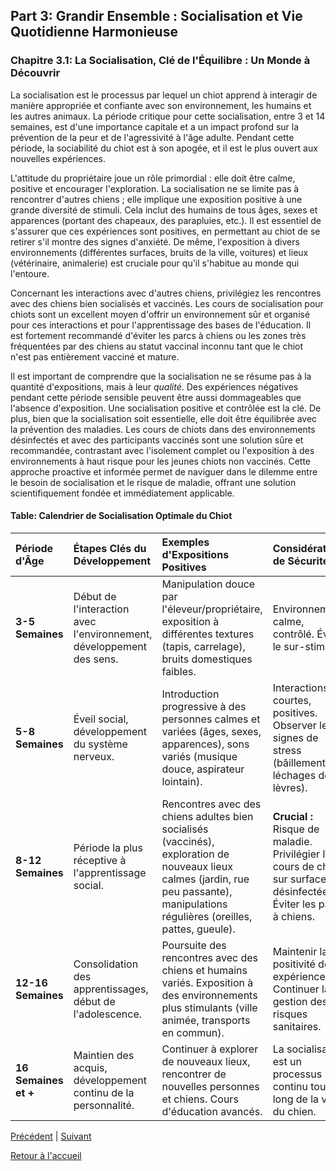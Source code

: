 ## **Part 3: Grandir Ensemble : Socialisation et Vie Quotidienne Harmonieuse**

### **Chapitre 3.1: La Socialisation, Clé de l'Équilibre : Un Monde à Découvrir**

La socialisation est le processus par lequel un chiot apprend à interagir de manière appropriée et confiante avec son environnement, les humains et les autres animaux. La période critique pour cette socialisation, entre 3 et 14 semaines, est d'une importance capitale et a un impact profond sur la prévention de la peur et de l'agressivité à l'âge adulte. Pendant cette période, la sociabilité du chiot est à son apogée, et il est le plus ouvert aux nouvelles expériences.

L'attitude du propriétaire joue un rôle primordial : elle doit être calme, positive et encourager l'exploration. La socialisation ne se limite pas à rencontrer d'autres chiens ; elle implique une exposition positive à une grande diversité de stimuli. Cela inclut des humains de tous âges, sexes et apparences (portant des chapeaux, des parapluies, etc.). Il est essentiel de s'assurer que ces expériences sont positives, en permettant au chiot de se retirer s'il montre des signes d'anxiété. De même, l'exposition à divers environnements (différentes surfaces, bruits de la ville, voitures) et lieux (vétérinaire, animalerie) est cruciale pour qu'il s'habitue au monde qui l'entoure.

Concernant les interactions avec d'autres chiens, privilégiez les rencontres avec des chiens bien socialisés et vaccinés. Les cours de socialisation pour chiots sont un excellent moyen d'offrir un environnement sûr et organisé pour ces interactions et pour l'apprentissage des bases de l'éducation. Il est fortement recommandé d'éviter les parcs à chiens ou les zones très fréquentées par des chiens au statut vaccinal inconnu tant que le chiot n'est pas entièrement vacciné et mature.

Il est important de comprendre que la socialisation ne se résume pas à la quantité d'expositions, mais à leur *qualité*. Des expériences négatives pendant cette période sensible peuvent être aussi dommageables que l'absence d'exposition. Une socialisation positive et contrôlée est la clé. De plus, bien que la socialisation soit essentielle, elle doit être équilibrée avec la prévention des maladies. Les cours de chiots dans des environnements désinfectés et avec des participants vaccinés sont une solution sûre et recommandée, contrastant avec l'isolement complet ou l'exposition à des environnements à haut risque pour les jeunes chiots non vaccinés. Cette approche proactive et informée permet de naviguer dans le dilemme entre le besoin de socialisation et le risque de maladie, offrant une solution scientifiquement fondée et immédiatement applicable.

#### **Table: Calendrier de Socialisation Optimale du Chiot**

| Période d'Âge | Étapes Clés du Développement | Exemples d'Expositions Positives | Considérations de Sécurité |
| :--- | :--- | :--- | :--- |
| **3-5 Semaines** | Début de l'interaction avec l'environnement, développement des sens. | Manipulation douce par l'éleveur/propriétaire, exposition à différentes textures (tapis, carrelage), bruits domestiques faibles. | Environnement calme, contrôlé. Éviter le sur-stimulus. |
| **5-8 Semaines** | Éveil social, développement du système nerveux. | Introduction progressive à des personnes calmes et variées (âges, sexes, apparences), sons variés (musique douce, aspirateur lointain). | Interactions courtes, positives. Observer les signes de stress (bâillements, léchages de lèvres). |
| **8-12 Semaines** | Période la plus réceptive à l'apprentissage social. | Rencontres avec des chiens adultes bien socialisés (vaccinés), exploration de nouveaux lieux calmes (jardin, rue peu passante), manipulations régulières (oreilles, pattes, gueule). | **Crucial :** Risque de maladie. Privilégier les cours de chiots sur surfaces désinfectées. Éviter les parcs à chiens. |
| **12-16 Semaines** | Consolidation des apprentissages, début de l'adolescence. | Poursuite des rencontres avec des chiens et humains variés. Exposition à des environnements plus stimulants (ville animée, transports en commun). | Maintenir la positivité des expériences. Continuer la gestion des risques sanitaires. |
| **16 Semaines et \+** | Maintien des acquis, développement continu de la personnalité. | Continuer à explorer de nouveaux lieux, rencontrer de nouvelles personnes et chiens. Cours d'éducation avancés. | La socialisation est un processus continu tout au long de la vie du chien. | 

[Précédent](./2.6_gerer_les_mordillements.md) | [Suivant](./3.2_les_balades_exploratoires.md)

[Retour à l'accueil](../index.md) 